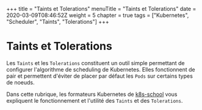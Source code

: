 +++
title = "Taints et Tolerations"
menuTitle = "Taints et Tolerations"
date = 2020-03-09T08:46:52Z
weight = 5
chapter = true
tags = ["Kubernetes", "Scheduler", "Taints", "Tolerations"]
+++

# Taints et Tolerations

Les  `Taints` et les `Tolerations` constituent un outil simple permettant de configurer l'algorithme de scheduling de Kubernetes. Elles fonctionnent de pair et permettent d'éviter de placer par défaut les `Pods` sur certains types de noeuds.

Dans cette rubrique, les formateurs Kubernetes de [k8s-school](https://k8s-school) vous expliquent le fonctionnement et l'utilité des `Taints` et des `Tolerations`.
